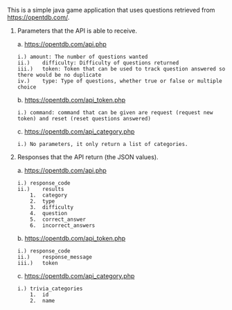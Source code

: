 This is a simple java game application that uses questions retrieved from https://opentdb.com/.

1)	Parameters that the API is able to receive. 
  
	a.	https://opentdb.com/api.php
    
		i.)	amount: The number of questions wanted
		ii.)	difficulty: Difficulty of questions returned
		iii.)	token: Token that can be used to track question answered so there would be no duplicate
		iv.)	type: Type of questions, whether true or false or multiple choice

	b.	https://opentdb.com/api_token.php
	
		i.)	command: command that can be given are request (request new token) and reset (reset questions answered)
	
	c.	https://opentdb.com/api_category.php
	
		i.)	No parameters, it only return a list of categories.

2)	Responses that the API return (the JSON values).
	
	a.	https://opentdb.com/api.php
	
		i.)	response_code
		ii.)	results
			1.	category
			2.	type
			3.	difficulty
			4.	question
			5.	correct_answer
			6.	incorrect_answers

  	b.	https://opentdb.com/api_token.php
	
		i.)	response_code
		ii.)	response_message
		iii.)	token
		
	c.	https://opentdb.com/api_category.php
	
		i.)	trivia_categories
			1.	id
			2.	name
